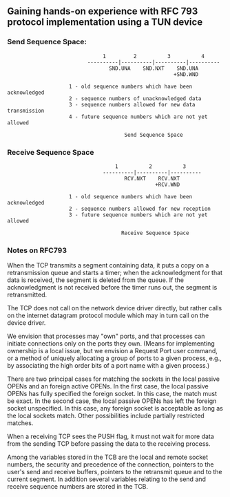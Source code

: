 ## Gaining hands-on experience with RFC 793 protocol implementation using a TUN device

### Send Sequence Space:

                                   1         2          3          4
                              ----------|----------|----------|----------
                                     SND.UNA    SND.NXT    SND.UNA
                                                          +SND.WND

                        1 - old sequence numbers which have been acknowledged
                        2 - sequence numbers of unacknowledged data
                        3 - sequence numbers allowed for new data transmission
                        4 - future sequence numbers which are not yet allowed

                                          Send Sequence Space

### Receive Sequence Space

                                       1          2          3
                                   ----------|----------|----------
                                          RCV.NXT    RCV.NXT
                                                    +RCV.WND

                        1 - old sequence numbers which have been acknowledged
                        2 - sequence numbers allowed for new reception
                        3 - future sequence numbers which are not yet allowed

                                         Receive Sequence Space

### Notes on RFC793

When the TCP transmits a segment containing data, it puts a copy on a retransmission queue and starts a timer; when the acknowledgment for that data is received, the segment is deleted from the queue. If the acknowledgment is not
received before the timer runs out, the segment is retransmitted.

The TCP does not call on the
network device driver directly, but rather calls on the internet
datagram protocol module which may in turn call on the device driver.

We envision that processes
may "own" ports, and that processes can initiate connections only on
the ports they own. (Means for implementing ownership is a local
issue, but we envision a Request Port user command, or a method of
uniquely allocating a group of ports to a given process, e.g., by
associating the high order bits of a port name with a given process.)

There are two principal cases for matching the sockets in the local
passive OPENs and an foreign active OPENs. In the first case, the
local passive OPENs has fully specified the foreign socket. In this
case, the match must be exact. In the second case, the local passive
OPENs has left the foreign socket unspecified. In this case, any
foreign socket is acceptable as long as the local sockets match.
Other possibilities include partially restricted matches.

When a
receiving TCP sees the PUSH flag, it must not wait for more data from
the sending TCP before passing the data to the receiving process.

Among the variables stored in the
TCB are the local and remote socket numbers, the security and
precedence of the connection, pointers to the user's send and receive
buffers, pointers to the retransmit queue and to the current segment.
In addition several variables relating to the send and receive
sequence numbers are stored in the TCB.
